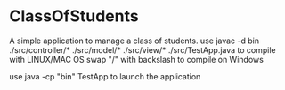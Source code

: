 # ClassOfStudents
A simple application to manage a class of students. 
use  javac -d bin ./src/controller/* ./src/model/* ./src/view/*  ./src/TestApp.java        to compile with LINUX/MAC OS 
swap "/" with backslash to compile on Windows

use java -cp "bin" TestApp  to launch the application

